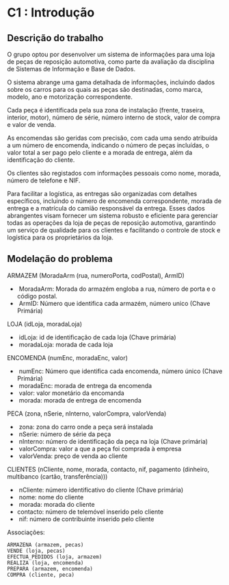 # C1 : Introdução

## Descrição do trabalho

O grupo optou por desenvolver um sistema de informações para uma loja de
peças de reposição automotiva, como parte da avaliação da disciplina de
Sistemas de Informação e Base de Dados.

O sistema abrange uma gama detalhada de informações, incluindo dados sobre
os carros para os quais as peças são destinadas, como marca, modelo, ano e
motorização correspondente.

Cada peça é identificada pela sua zona de instalação (frente, traseira, interior,
motor), número de série, número interno de stock, valor de compra e valor de
venda.

As encomendas são geridas com precisão, com cada uma sendo atribuída a um
número de encomenda, indicando o número de peças incluídas, o valor total a ser
pago pelo cliente e a morada de entrega, além da identificação do cliente.

Os clientes são registados com informações pessoais como nome, morada,
número de telefone e NIF.

Para facilitar a logística, as entregas são organizadas com detalhes específicos,
incluindo o número de encomenda correspondente, morada de entrega e a
matrícula do camião responsável da entrega. Esses dados abrangentes visam
fornecer um sistema robusto e eficiente para gerenciar todas as operações da loja
de peças de reposição automotiva, garantindo um serviço de qualidade para os
clientes e facilitando o controle de stock e logística para os proprietários da loja.

## Modelação do problema

ARMAZEM (MoradaArm (rua, numeroPorta, codPostal), ArmID)

- ⁠ ⁠MoradaArm: Morada do armazém engloba a rua, número de porta e o
código postal.
- ⁠ ⁠ArmID: Número que identifica cada armazém, número unico (Chave
Primária)

LOJA (idLoja, moradaLoja)

- ⁠ ⁠idLoja: id de identificação de cada loja (Chave primária)
- ⁠ ⁠moradaLoja: morada de cada loja


ENCOMENDA (numEnc, moradaEnc, valor)

- ⁠ ⁠numEnc: Número que identifica cada encomenda, número único (Chave
Primária)
- ⁠ ⁠moradaEnc: morada de entrega da encomenda
- ⁠ ⁠valor: valor monetário da encomanda
- ⁠ ⁠morada: morada de entrega de encomenda

PECA (zona, nSerie, nInterno, valorCompra, valorVenda)

- ⁠ ⁠zona: zona do carro onde a peça será instalada
- ⁠ ⁠nSerie: número de série da peça
- ⁠ ⁠nInterno: número de identificação da peça na loja (Chave primária)
- ⁠ ⁠valorCompra: valor a que a peça foi comprada à empresa
- ⁠ ⁠valorVenda: preço de venda ao cliente

CLIENTES (nCliente, nome, morada, contacto, nif, pagamento (dinheiro,
multibanco (cartão, transferência)))

- ⁠ ⁠nCliente: número identificativo do cliente (Chave primária)
- ⁠ ⁠nome: nome do cliente
- ⁠ ⁠morada: morada do cliente
- contacto: número de telemóvel inserido pelo cliente
- ⁠ ⁠nif: número de contribuinte inserido pelo cliente

Associações:

```
ARMAZENA (armazem, pecas)
VENDE (loja, pecas)
EFECTUA_PEDIDOS (loja, armazem)
REALIZA (loja, encomenda)
PREPARA (armazem, encomenda)
COMPRA (cliente, peca)
```
